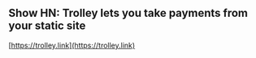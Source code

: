 ## Show HN: Trolley lets you take payments from your static site
  
  [https://trolley.link](https://trolley.link)